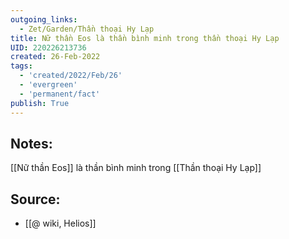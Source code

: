 ```yaml
---
outgoing_links:
  - Zet/Garden/Thần thoại Hy Lạp
title: Nữ thần Eos là thần bình minh trong thần thoại Hy Lạp
UID: 220226213736
created: 26-Feb-2022
tags:
  - 'created/2022/Feb/26'
  - 'evergreen'
  - 'permanent/fact'
publish: True
---
```

## Notes:
[[Nữ thần Eos]] là thần bình minh trong [[Thần thoại Hy Lạp]]

## Source:
- [[@ wiki, Helios]]




